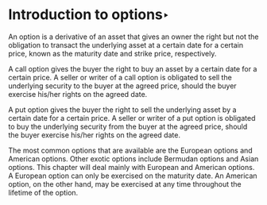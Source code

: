 # Introduction to options‣

An option is a derivative of an asset that gives an owner the right but not the obligation to transact the underlying asset at a certain date for a certain price, known as the maturity date and strike price, respectively.

A call option gives the buyer the right to buy an asset by a certain date for a certain price. A seller or writer of a call option is obligated to sell the underlying security to the buyer at the agreed price, should the buyer exercise his/her rights on the agreed date.

A put option gives the buyer the right to sell the underlying asset by a certain date for a certain price. A seller or writer of a put option is obligated to buy the underlying security from the buyer at the agreed price, should the buyer exercise his/her rights on the agreed date.

The most common options that are available are the European options and American options. Other exotic options include Bermudan options and Asian options. This chapter will deal mainly with European and American options. A European option can only be exercised on the maturity date. An American option, on the other hand, may be exercised at any time throughout the lifetime of the option.
